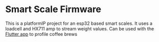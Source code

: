 # Smart Scale Firmware

This is a platformIP project for an esp32 based smart scales. It uses a loadcell and HX711 amp to stream weight values. Can be used with the [Flutter app](https://github.com/vkorotk0v/smart_scale_app) to profile coffee brews
